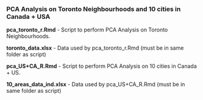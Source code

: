### PCA Analysis on Toronto Neighbourhoods and 10 cities in Canada + USA

**pca_toronto_r.Rmd** - Script to perform PCA Analysis on Toronto Neighbourhoods.

**toronto_data.xlsx** - Data used by pca_toronto_r.Rmd (must be in same folder as script)


**pca_US+CA_R.Rmd** - Script to perform PCA Analysis on 10 cities in Canada + US.

**10_areas_data_ind.xlsx** - Data used by pca_US+CA_R.Rmd (must be in same folder as script)
